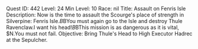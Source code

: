 Quest ID: 442
Level: 24
Min Level: 10
Race: nil
Title: Assault on Fenris Isle
Description: Now is the time to assault the Scourge's place of strength in Silverpine: Fenris Isle.$B$BYou must again go to the Isle and destroy Thule Ravenclaw.I want his head!$B$BThis mission is as dangerous as it is vital, $N.You must not fail.
Objective: Bring Thule's Head to High Executor Hadrec at the Sepulcher.
